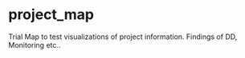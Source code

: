 # project_map
Trial Map to test visualizations of project information. Findings of DD, Monitoring etc..
